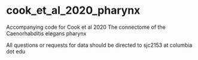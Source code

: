 # cook_et_al_2020_pharynx
 Accompanying code for Cook et al 2020 The connectome of the Caenorhabditis elegans pharynx 

All questions or requests for data should be directed to sjc2153 at columbia dot edu

